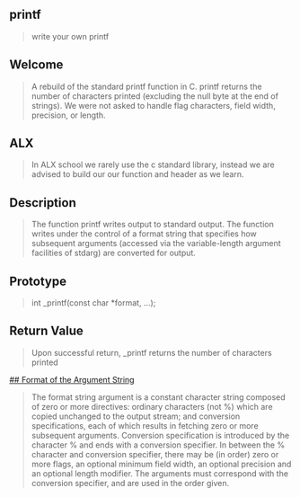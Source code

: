 ## printf

> write your own printf

## Welcome

> A rebuild of the standard printf function in C. printf returns the number of characters printed
> (excluding the null byte at the end of strings).
> We were not asked to handle flag characters, field width, precision, or length.

## ALX

> In ALX school we rarely use the c standard library, instead we are advised to build our our function and header as we learn.

## Description

> The function printf writes output to standard output. The function writes under the control of a format string that specifies how subsequent arguments (accessed via the variable-length argument facilities of stdarg) are converted for output.

## Prototype

> int _printf(const char *format, ...);

## Return Value

> Upon successful return, _printf returns the number of characters printed

<u> ## Format of the Argument String </u>

> The format string argument is a constant character string composed of zero or more directives: ordinary characters (not %) which are copied unchanged to the output stream; and conversion specifications, each of which results in fetching zero or more subsequent arguments. Conversion specification is introduced by the character % and ends with a conversion specifier. In between the % character and conversion specifier, there may be (in order) zero or more flags, an optional minimum field width, an optional precision and an optional length modifier. The arguments must correspond with the conversion specifier, and are used in the order given.
